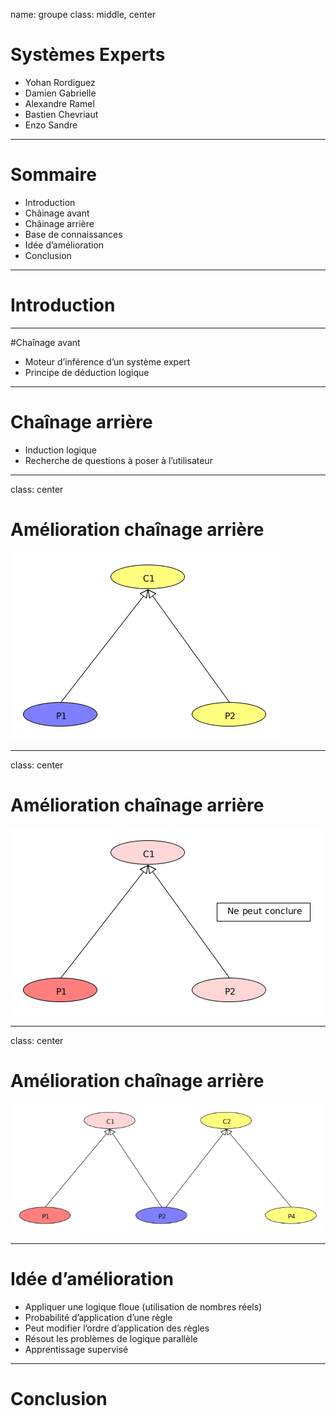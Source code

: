 name: groupe
class: middle, center

# Systèmes Experts

* Yohan Rordiguez
* Damien Gabrielle
* Alexandre Ramel
* Bastien Chevriaut
* Enzo Sandre

---

# Sommaire

* Introduction
* Châinage avant
* Châinage arrière
* Base de connaissances
* Idée d’amélioration
* Conclusion

---

# Introduction

---

#Chaînage avant

* Moteur d’inférence d’un système expert
* Principe de déduction logique

---

# Chaînage arrière

* Induction logique
* Recherche de questions à poser à l’utilisateur

---

class: center
# Amélioration chaînage arrière

![image](1.png)

---

class: center
# Amélioration chaînage arrière

![image](2.png)

---

class: center
# Amélioration chaînage arrière

![image](4.png)

---

# Idée d’amélioration

* Appliquer une logique floue (utilisation de nombres réels)
 * Probabilité d’application d’une règle
 * Peut modifier l’ordre d’application des règles
 * Résout les problèmes de logique parallèle
* Apprentissage supervisé

---

# Conclusion
